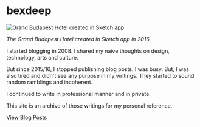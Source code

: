 # bexdeep

![Grand Budapest Hotel created in Sketch app](/Grand%20Budapest%20Hotel%20created%20in%20Sketch%20app)

_The Grand Budapest Hotel created in Sketch app in 2016_

I started blogging in 2008. I shared my naive thoughts on design, technology, arts and culture.

But since 2015/16, I stopped publishing blog posts. I was busy. But, I was also tired and didn't see any purpose in my writings. They started to sound random ramblings and incoherent.

I continued to write in professional manner and in private.

This site is an archive of those writings for my personal reference.

[View Blog Posts](/blog)
